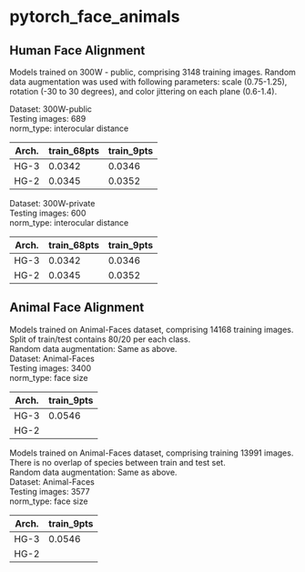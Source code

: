 # pytorch_face_animals


## Human Face Alignment
Models trained on 300W - public, comprising 3148 training images.
Random data augmentation was used with following parameters: scale (0.75-1.25), rotation (-30 to 30 degrees), and color jittering on each plane (0.6-1.4). 

Dataset: 300W-public   
Testing images: 689  
norm_type: interocular distance  

| Arch.  | train_68pts | train_9pts | 
| ------------- | ------------- | ------------- | 
| HG-3 | 0.0342 | 0.0346 |    
| HG-2 | 0.0345 | 0.0352 |  

Dataset: 300W-private  
Testing images: 600  
norm_type: interocular distance  

| Arch.  | train_68pts | train_9pts | 
| ------------- | ------------- | ------------- | 
| HG-3 | 0.0342 | 0.0346 |    
| HG-2 | 0.0345 | 0.0352 |


## Animal Face Alignment  
Models trained on Animal-Faces dataset, comprising 14168 training images. Split of train/test contains 80/20 per each class.  
Random data augmentation: Same as above.  
Dataset: Animal-Faces  
Testing images: 3400  
norm_type: face size  

| Arch.  | train_9pts |
| ------------- | ------------- | 
| HG-3 | 0.0546 |    
| HG-2 |  |  | 

Models trained on Animal-Faces dataset, comprising training 13991 images. There is no overlap of species between train and test set.  
Random data augmentation: Same as above.  
Dataset: Animal-Faces  
Testing images: 3577  
norm_type: face size  

| Arch.  | train_9pts |
| ------------- | ------------- | 
| HG-3 | 0.0546 |    
| HG-2 |  |  | 



 

